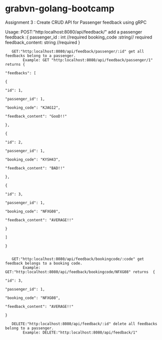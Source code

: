 # grabvn-golang-bootcamp
Assignment 3 : Create CRUD API for Passenger feedback using gRPC

Usage: POST:"http:localhost:8080/api/feedback/" add a passenger feedback :{
                                                                             passenger_id : int //required
                                                                             booking_code :string// required
                                                                             feedback_content: string //required
                                                                          }
                                                                          
                                                                          
       GET:"http:localhost:8080/api/feedback/passenger/:id" get all feedbacks belong to a passenger. 
            Example: GET "http:localhost:8080/api/feedback/passenger/1" returns {
                                                                                    "feedbacks": [
                                                                                        {
                                                                                            "id": 1,
                                                                                            "passenger_id": 1,
                                                                                            "booking_code": "KJAG12",
                                                                                            "feedback_content": "GooD!!"
                                                                                        },
                                                                                        {
                                                                                            "id": 2,
                                                                                            "passenger_id": 1,
                                                                                            "booking_code": "KYSH43",
                                                                                            "feedback_content": "BAD!!"
                                                                                        },
                                                                                        {
                                                                                            "id": 3,
                                                                                            "passenger_id": 1,
                                                                                            "booking_code": "NFXG08",
                                                                                            "feedback_content": "AVERAGE!!"
                                                                                        }
                                                                                    ]
                                                                                }
                                                                                
                                                                                
       GET:"http:localhost:8080/api/feedback/bookingcode/:code" get feedback belongs to a booking code. 
            Example: GET:"http:localhost:8080/api/feedback/bookingcode/NFXG08" returns  {
                                                                                            "id": 3,
                                                                                            "passenger_id": 1,
                                                                                            "booking_code": "NFXG08",
                                                                                            "feedback_content": "AVERAGE!!"
                                                                                        }
                                                                                        
       DELETE:"http:localhost:8080/api/feedback/:id" delete all feedbacks belong to a passenger. 
            Example: DELETE:"http:localhost:8080/api/feedback/1"

